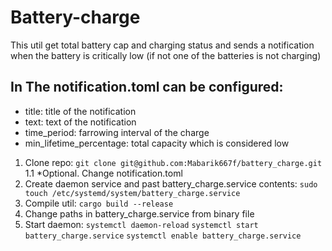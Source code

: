 # Battery-charge
This util get total battery cap and charging status
and sends a notification when the battery is critically low
(if not one of the batteries is not charging)

## In The notification.toml can be configured:
  - title: title of the notification
  - text: text of the notification
  - time_period: farrowing interval of the charge
  - min_lifetime_percentage: total capacity which is considered low


1. Clone repo:
```git clone git@github.com:Mabarik667f/battery_charge.git```
  1.1 *Optional. Change notification.toml
2. Create daemon service and past battery_charge.service contents:
```sudo touch /etc/systemd/system/battery_charge.service```
3. Compile util:
```cargo build --release```
4. Change paths in battery_charge.service from binary file
5. Start daemon:
```systemctl daemon-reload```
```systemctl start battery_charge.service```
```systemctl enable battery_charge.service```
